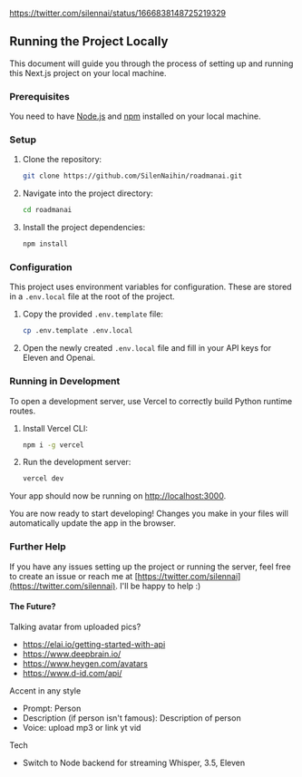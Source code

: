https://twitter.com/silennai/status/1666838148725219329

## Running the Project Locally

This document will guide you through the process of setting up and running this Next.js project on your local machine.

### Prerequisites

You need to have [Node.js](https://nodejs.org/en/) and [npm](https://www.npmjs.com/) installed on your local machine.

### Setup

1. Clone the repository:

   ```bash
   git clone https://github.com/SilenNaihin/roadmanai.git
   ```

2. Navigate into the project directory:

   ```bash
   cd roadmanai
   ```

3. Install the project dependencies:

   ```bash
   npm install
   ```

### Configuration

This project uses environment variables for configuration. These are stored in a `.env.local` file at the root of the project.

1. Copy the provided `.env.template` file:

   ```bash
   cp .env.template .env.local
   ```

2. Open the newly created `.env.local` file and fill in your API keys for Eleven and Openai.

### Running in Development

To open a development server, use Vercel to correctly build Python runtime routes.

1. Install Vercel CLI:

   ```bash
   npm i -g vercel
   ```

2. Run the development server:

   ```bash
   vercel dev
   ```

Your app should now be running on [http://localhost:3000](http://localhost:3000).

You are now ready to start developing! Changes you make in your files will automatically update the app in the browser.

### Further Help

If you have any issues setting up the project or running the server, feel free to create an issue or reach me at [https://twitter.com/silennai](https://twitter.com/silennai). I'll be happy to help :)

#### The Future?

Talking avatar from uploaded pics?

- https://elai.io/getting-started-with-api
- https://www.deepbrain.io/
- https://www.heygen.com/avatars
- https://www.d-id.com/api/

Accent in any style

- Prompt: Person
- Description (if person isn't famous): Description of person
- Voice: upload mp3 or link yt vid

Tech

- Switch to Node backend for streaming Whisper, 3.5, Eleven
